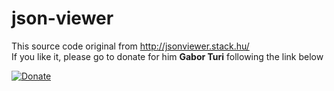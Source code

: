 # json-viewer

This source code original from http://jsonviewer.stack.hu/<br />
If you like it,  please go to donate for him **Gabor Turi** following the link below

[![Donate](https://img.shields.io/badge/Donate-PayPal-green.svg)](https://www.paypal.com/donate/?token=ubO-pwhdx0phsISdaNGQZjvceoY9vLxdCrOLlbLuyxQe37b_TtuvwWwL-OeYP6vyFt4Tdg-BhRXpgVT7&locale.x=HU)
